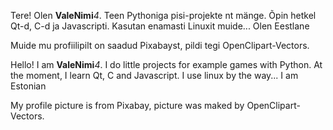 Tere! Olen **ValeNimi***4*. Teen Pythoniga pisi-projekte nt mänge.
Õpin hetkel Qt-d, C-d ja Javascripti. Kasutan enamasti Linuxit muide...
Olen Eestlane


Muide mu profiilipilt on saadud Pixabayst, pildi tegi OpenClipart-Vectors.


Hello! I am **ValeNimi***4*. I do little projects for example games with Python.
At the moment, I learn Qt, C and Javascript. I use linux by the way...
I am Estonian


My profile picture is from Pixabay, picture was maked by OpenClipart-Vectors.
